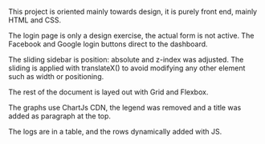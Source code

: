 This project is oriented mainly towards design, it is purely front end, mainly 
HTML and CSS.

The login page is only a design exercise, the actual form is not active. The 
Facebook and Google login buttons direct to the dashboard.

The sliding sidebar is position: absolute and z-index was adjusted. The sliding is 
applied with translateX() to avoid modifying any other element such as width or 
positioning. 

The rest of the document is layed out with Grid and Flexbox. 

The graphs use ChartJs CDN, the legend was removed and a title was added as paragraph 
at the top.

The logs are in a table, and the rows dynamically added with JS.
